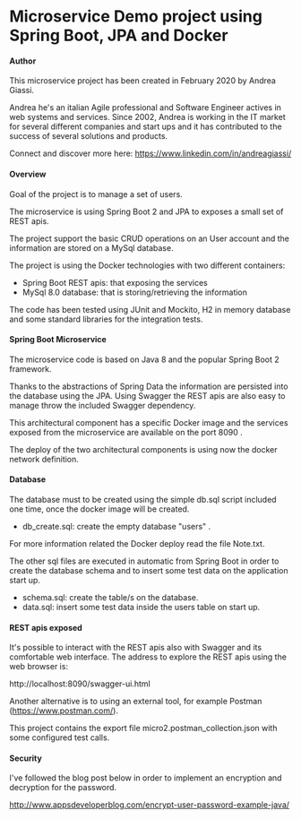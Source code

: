# Microservice Demo project using Spring Boot, JPA and Docker

#### Author
This microservice project has been created in February 2020 by Andrea Giassi.

Andrea he's an italian Agile professional and Software Engineer actives in web systems and services.
Since 2002, Andrea is working in the IT market for several different companies and start ups and it has contributed
 to the success of several solutions and products.

Connect and discover more here:
https://www.linkedin.com/in/andreagiassi/

#### Overview
Goal of the project is to manage a set of users.

The microservice is using Spring Boot 2 and JPA to exposes a small set of REST apis.

The project support the basic CRUD operations on an User account and the information are stored on a
 MySql database.
 
The project is using the Docker technologies with two different containers:
* Spring Boot REST apis: that exposing the services
* MySql 8.0 database: that is storing/retrieving the information

The code has been tested using JUnit and Mockito, H2 in memory database and some standard libraries for the integration
tests.

#### Spring Boot Microservice
The microservice code is based on Java 8 and the popular Spring Boot 2 framework.

Thanks to the abstractions of Spring Data the information are persisted into the database using the JPA.
Using Swagger the REST apis are also easy to manage throw the included Swagger dependency.

This architectural component has a specific Docker image and the services exposed
 from the microservice are available on the port 8090 .

The deploy of the two architectural components is using now the docker network definition.

#### Database
The database must to be created using the simple db.sql script included one time,
 once the docker image will be created.

* db_create.sql: create the empty database "users" . 

For more information related the Docker deploy read the file Note.txt.

The other sql files are executed in automatic from Spring Boot in order to create the database schema and to
 insert some test data on the application start up.

* schema.sql: create the table/s on the database.
* data.sql: insert some test data inside the users table on start up.

#### REST apis exposed
It's possible to interact with the REST apis also with Swagger and its comfortable web interface.
The address to explore the REST apis using the web browser is:

http://localhost:8090/swagger-ui.html

Another alternative is to using an external tool, for example Postman (https://www.postman.com/).

This project contains the export file micro2.postman_collection.json with some configured test calls.

#### Security
I've followed the blog post below in order to implement an encryption and decryption for the password.

http://www.appsdeveloperblog.com/encrypt-user-password-example-java/

